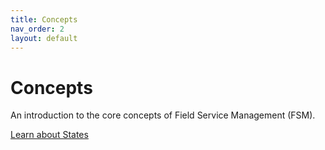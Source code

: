 ```yaml
---
title: Concepts
nav_order: 2
layout: default
---
```


# Concepts

An introduction to the core concepts of Field Service Management (FSM).

[Learn about States](states.md)
